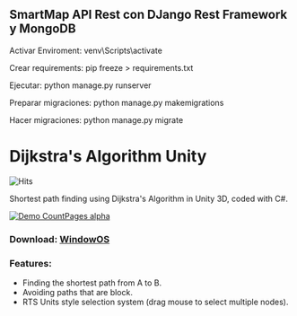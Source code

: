 ## SmartMap API Rest con DJango Rest Framework y MongoDB

Activar Enviroment: venv\Scripts\activate

Crear requirements: pip freeze > requirements.txt

Ejecutar: python manage.py runserver

Preparar migraciones: python manage.py makemigrations

Hacer migraciones: python manage.py migrate

# Dijkstra's Algorithm Unity
![Hits](https://hitcounter.pythonanywhere.com/count/tag.svg?url=https%3A%2F%2Fgithub.com%2FN3evin%2FDijkstra-Algorithm-Unity)

Shortest path finding using Dijkstra's Algorithm in Unity 3D, coded with C#.

[![Demo CountPages alpha](https://share.gifyoutube.com/jqLgol.gif)](https://youtu.be/U0Ra8RoUgX8)

### Download: [WindowOS](https://www.n3evin.com/unity/DijkstraUnity.zip)

### Features:
- Finding the shortest path from A to B.
- Avoiding paths that are block.
- RTS Units style selection system (drag mouse to select multiple nodes).